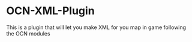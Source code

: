 OCN-XML-Plugin
==============

This is a plugin that will let you make XML for you map in game following the OCN modules
